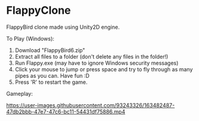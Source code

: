 # FlappyClone
FlappyBird clone made using Unity2D engine. 

To Play (Windows):
1. Download "FlappyBird6.zip"
2. Extract all files to a folder (don't delete any files in the folder!)
3. Run Flappy.exe (may have to ignore Windows security messages)
4. Click your mouse to jump or press space and try to fly through as many pipes as you can. Have fun :D
5. Press 'R' to restart the game.

Gameplay:



https://user-images.githubusercontent.com/93243326/163482487-47db2bbb-47e7-47c6-bc11-54431df75886.mp4

